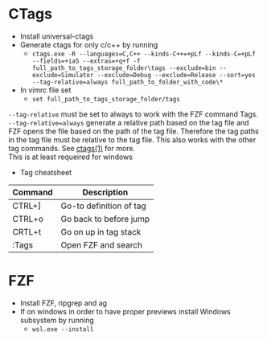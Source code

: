# CTags
- Install universal-ctags
- Generate ctags for only c/c++ by running  
    - ```ctags.exe -R --languages=C,C++ --kinds-C++=+pLf --kinds-C=+pLf --fields=+iaS --extras=+q+f -f full_path_to_tags_storage_folder\tags --exclude=bin --exclude=Simulator --exclude=Debug --exclude=Release --sort=yes --tag-relative=always full_path_to_folder_with_code\* ```
- In vimrc file set   
    - ```set full_path_to_tags_storage_folder/tags ```

```--tag-relative``` must be set to always to work with the FZF command Tags. ```--tag-relative=always``` generate a relative path based on the tag file and FZF opens the file based on the path of the tag file. Therefore the tag paths in the tag file must be relative to the tag file. This also works with the other tag commands. See [ctags(1)](https://docs.ctags.io/en/latest/man/ctags.1.html) for more.  
This is at least requeired for windows
    
- Tag cheatsheet

| **Command** | **Description**         |
|-------------|-------------------------|
| CTRL+]      | Go-to definition of tag |
| CTRL+o      | Go back to before jump  |
| CRTL+t      | Go on up in tag stack   |
| :Tags       | Open FZF and search     |

# FZF 
- Install FZF, ripgrep and ag
- If on windows in order to have proper previews install Windows subsystem by running
    - ```wsl.exe --install```
